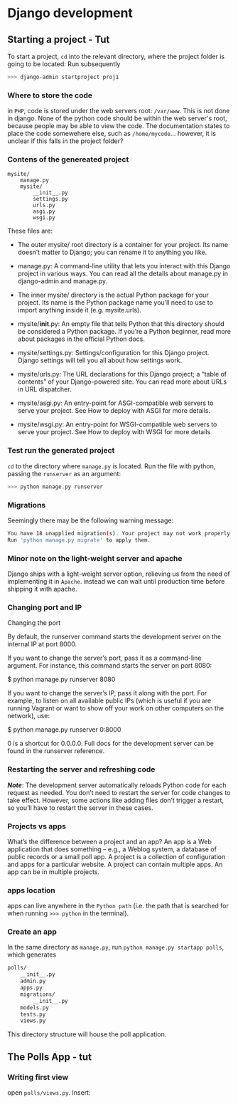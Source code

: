 # Django development
## Starting a project - Tut
To start a project, `cd` into the relevant directory, where the project folder is going to be located:
Run subsequently

```bash
>>> django-admin startproject proj1
```

### Where to store the code 
in `PHP`, code is stored under the web servers root: `/var/www`.
This is not done in django. None of the python code should  be within the web server's root, because people may be able to view the code. 
The documentation states to place the code somewehere else, such as `/home/mycode`... however, it is unclear if this falls in the project folder?

### Contens of the genereated project
```
mysite/
    manage.py
    mysite/
        __init__.py
        settings.py
        urls.py
        asgi.py
        wsgi.py
```
These files are:

* The outer mysite/ root directory is a container for your project. Its name doesn’t matter to Django; you can rename it to anything you like.

* manage.py: A command-line utility that lets you interact with this Django project in various ways. You can read all the details about manage.py in django-admin and manage.py.

* The inner mysite/ directory is the actual Python package for your project. Its name is the Python package name you’ll need to use to import anything inside it (e.g. mysite.urls).

* mysite/__init__.py: An empty file that tells Python that this directory should be considered a Python package. If you’re a Python beginner, read more about packages in the official Python docs.

* mysite/settings.py: Settings/configuration for this Django project. Django settings will tell you all about how settings work.

* mysite/urls.py: The URL declarations for this Django project; a “table of contents” of your Django-powered site. You can read more about URLs in URL dispatcher.

* mysite/asgi.py: An entry-point for ASGI-compatible web servers to serve your project. See How to deploy with ASGI for more details.

* mysite/wsgi.py: An entry-point for WSGI-compatible web servers to serve your project. See How to deploy with WSGI for more details

### Test run the generated project
`cd` to the directory where `manage.py` is located. Run the file with python, passing the `runserver` as an argument:

```bash
>>> python manage.py runserver
```

### Migrations
Seemingly there may be the following warning message:

```bash
You have 18 unapplied migration(s). Your project may not work properly until you apply the migrations for app(s): admin, auth, contenttypes, sessions.
Run 'python manage.py migrate' to apply them.
```

### Minor note on the light-weight server and apache
Django ships with a light-weight server option, relieving us from the need of implementing it in `Apache`. instead we can wait until production time before shipping it with apache. 


### Changing port and IP


Changing the port

By default, the runserver command starts the development server on the internal IP at port 8000.

If you want to change the server’s port, pass it as a command-line argument. For instance, this command starts the server on port 8080:


$ python manage.py runserver 8080

If you want to change the server’s IP, pass it along with the port. For example, to listen on all available public IPs (which is useful if you are running Vagrant or want to show off your work on other computers on the network), use:


$ python manage.py runserver 0:8000

0 is a shortcut for 0.0.0.0. Full docs for the development server can be found in the runserver reference.

### Restarting the server and refreshing code

***Note***: The development server automatically reloads Python code for each request as needed. You don’t need to restart the server for code changes to take effect. However, some actions like adding files don’t trigger a restart, so you’ll have to restart the server in these cases.

### Projects vs apps

What’s the difference between a project and an app? An app is a Web application that does something – e.g., a Weblog system, a database of public records or a small poll app. A project is a collection of configuration and apps for a particular website. A project can contain multiple apps. An app can be in multiple projects.

### apps location
apps can live anywhere in the `Python path` (i.e. the path that is searched for when running `>>> python` in the terminal). 

### Create an app
In the same directory as `manage.py`, run `python manage.py startapp polls`, which generates

```bash
polls/
    __init__.py
    admin.py
    apps.py
    migrations/
        __init__.py
    models.py
    tests.py
    views.py
```

This directory structure will house the poll application.

## The Polls App - tut
### Writing first view
open `polls/views.py`. Insert:

```python


```